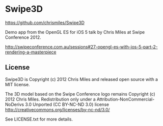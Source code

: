 Swipe3D
=======

<https://github.com/chrismiles/Swipe3D>

Demo app from the OpenGL ES for iOS 5 talk by Chris Miles at Swipe Conference 2012.

http://swipeconference.com.au/sessions#27-opengl-es-with-ios-5-part-2-rendering-a-masterpiece


License
-------

Swipe3D is Copyright (c) 2012 Chris Miles and released open source with a MIT license.

The 3D model based on the Swipe Conference logo remains Copyright
(c) 2012 Chris Miles. Redistribution only under a
Attribution-NonCommercial-NoDerivs 3.0 Unported (CC BY-NC-ND 3.0)
license http://creativecommons.org/licenses/by-nc-nd/3.0/

See LICENSE.txt for more details.
